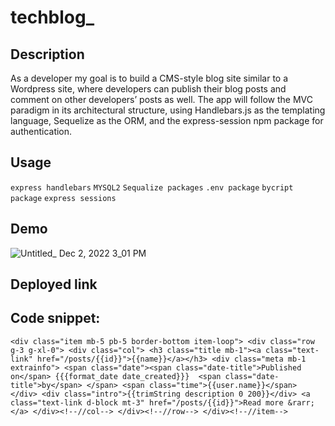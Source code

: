 # techblog_

## Description
 As a developer my goal is to build a CMS-style blog site similar to a Wordpress site, where developers can publish their blog posts and comment on other developers’ posts as well. The app will follow the MVC paradigm in its architectural structure, using Handlebars.js as the templating language, Sequelize as the ORM, and the express-session npm package for authentication.

## Usage 
``express handlebars``
 ``MYSQL2``
``Sequalize packages`` 
``.env package``
``bycript package`` 
``express sessions``

## Demo

![Untitled_ Dec 2, 2022 3_01 PM](https://user-images.githubusercontent.com/112473624/205404642-0c20962c-9c97-416c-a69e-66e1cf4cac5b.gif)

## Deployed link 


## Code snippet:
``<div class="item mb-5 pb-5 border-bottom item-loop">
				    <div class="row g-3 g-xl-0">
					    <div class="col">
						    <h3 class="title mb-1"><a class="text-link" href="/posts/{{id}}">{{name}}</a></h3>
						    <div class="meta mb-1 extrainfo">
                  <span class="date"><span class="date-title">Published on</span> {{{format_date date_created}}} 
                  <span class="date-title">by</span>
                  </span>
                  <span class="time">{{user.name}}</span>
                </div>
						    <div class="intro">{{trimString description 0 200}}</div>
						    <a class="text-link d-block mt-3" href="/posts/{{id}}">Read more &rarr;</a>
					    </div><!--//col-->
				    </div><!--//row-->
			    </div><!--//item-->``
          

